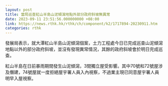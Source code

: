 ```yaml
---
layout: post
title: 當局巡查紅山半島山泥傾瀉地點外部分政府斜坡無異常
date: 2023-09-11 23:51:56.000000000 +08:00
link: https://news.rthk.hk/rthk/ch/component/k2/1717894-20230911.htm
categories: rthk
---
```


發展局表示，就大潭紅山半島山泥傾瀉個案，土力工程處今日已完成巡查山泥傾瀉地點以外的部分政府斜坡，並沒有發現異常情況，其餘的政府斜坡會於明日完成巡查。

紅山半島在日前暴雨期間發生山泥傾瀉，3間獨立屋受影響。其中70號和72號屋涉及僭建，74號屋就一度拒絕屋宇署人員入內視察，不過業主現已同意屋宇署人員明早入屋視察。

